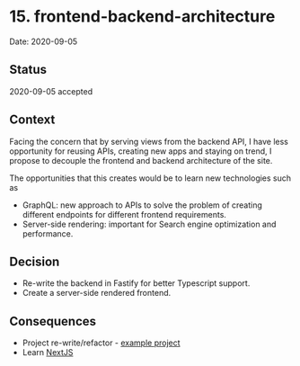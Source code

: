 # 15. frontend-backend-architecture

Date: 2020-09-05

## Status

2020-09-05 accepted

## Context

Facing the concern that by serving views from the backend API, I have less opportunity for reusing APIs, creating new apps and staying on trend, I propose to decouple the frontend and backend architecture of the site.

The opportunities that this creates would be to learn new technologies such as

- GraphQL: new approach to APIs to solve the problem of creating different endpoints for different frontend requirements.
- Server-side rendering: important for Search engine optimization and performance.

## Decision

- Re-write the backend in Fastify for better Typescript support.
- Create a server-side rendered frontend.

## Consequences

- Project re-write/refactor - [example project](https://github.com/txchen/fastify-nextjs)
- Learn [NextJS](https://nextjs.org/)
